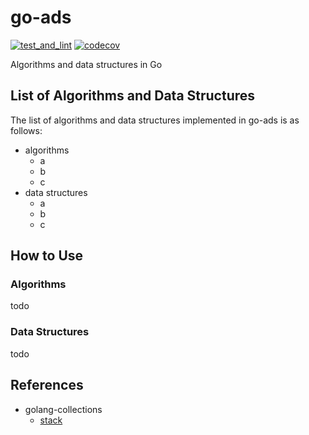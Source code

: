 # go-ads

[![test_and_lint](https://github.com/nukopy/go-ads/actions/workflows/test.yml/badge.svg)](https://github.com/nukopy/go-ads/actions/workflows/test.yml) [![codecov](https://codecov.io/gh/nukopy/go-ads/branch/master/graph/badge.svg?token=KCVIHBVKXQ)](https://codecov.io/gh/nukopy/go-ads)

Algorithms and data structures in Go

## List of Algorithms and Data Structures

The list of algorithms and data structures implemented in go-ads is as follows:

- algorithms
  - a
  - b
  - c
- data structures
  - a
  - b
  - c

## How to Use

### Algorithms

todo

### Data Structures

todo

## References

- golang-collections
  - [stack](https://pkg.go.dev/github.com/golang-collections/collections/stack)
